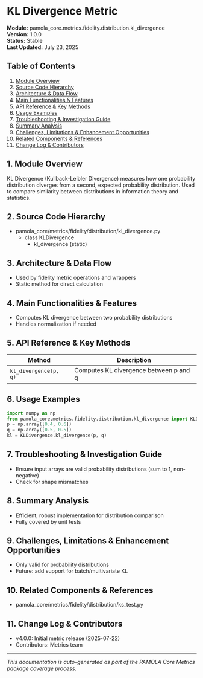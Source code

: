 # KL Divergence Metric
**Module:** pamola_core.metrics.fidelity.distribution.kl_divergence  
**Version:** 1.0.0  
**Status:** Stable  
**Last Updated:** July 23, 2025

## Table of Contents
1. [Module Overview](#1-module-overview)
2. [Source Code Hierarchy](#2-source-code-hierarchy)
3. [Architecture & Data Flow](#3-architecture--data-flow)
4. [Main Functionalities & Features](#4-main-functionalities--features)
5. [API Reference & Key Methods](#5-api-reference--key-methods)
6. [Usage Examples](#6-usage-examples)
7. [Troubleshooting & Investigation Guide](#7-troubleshooting--investigation-guide)
8. [Summary Analysis](#8-summary-analysis)
9. [Challenges, Limitations & Enhancement Opportunities](#9-challenges-limitations--enhancement-opportunities)
10. [Related Components & References](#10-related-components--references)
11. [Change Log & Contributors](#11-change-log--contributors)

## 1. Module Overview
KL Divergence (Kullback-Leibler Divergence) measures how one probability distribution diverges from a second, expected probability distribution. Used to compare similarity between distributions in information theory and statistics.

## 2. Source Code Hierarchy
- pamola_core/metrics/fidelity/distribution/kl_divergence.py
  - class KLDivergence
    - kl_divergence (static)

## 3. Architecture & Data Flow
- Used by fidelity metric operations and wrappers
- Static method for direct calculation

## 4. Main Functionalities & Features
- Computes KL divergence between two probability distributions
- Handles normalization if needed

## 5. API Reference & Key Methods
| Method | Description |
|--------|-------------|
| `kl_divergence(p, q)` | Computes KL divergence between p and q |

## 6. Usage Examples
```python
import numpy as np
from pamola_core.metrics.fidelity.distribution.kl_divergence import KLDivergence
p = np.array([0.4, 0.6])
q = np.array([0.5, 0.5])
kl = KLDivergence.kl_divergence(p, q)
```

## 7. Troubleshooting & Investigation Guide
- Ensure input arrays are valid probability distributions (sum to 1, non-negative)
- Check for shape mismatches

## 8. Summary Analysis
- Efficient, robust implementation for distribution comparison
- Fully covered by unit tests

## 9. Challenges, Limitations & Enhancement Opportunities
- Only valid for probability distributions
- Future: add support for batch/multivariate KL

## 10. Related Components & References
- pamola_core/metrics/fidelity/distribution/ks_test.py

## 11. Change Log & Contributors
- v4.0.0: Initial metric release (2025-07-22)
- Contributors: Metrics team

---

*This documentation is auto-generated as part of the PAMOLA Core Metrics package coverage process.*
